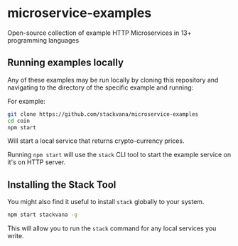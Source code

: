 # microservice-examples

Open-source collection of example HTTP Microservices in 13+ programming languages

## Running examples locally

Any of these examples may be run locally by cloning this repository and navigating to the directory of the specific example and running:

For example:

```bash
git clone https://github.com/stackvana/microservice-examples
cd coin
npm start
```

Will start a local service that returns crypto-currency prices.

Running `npm start` will use the `stack` CLI tool to start the example service on it's on HTTP server.

## Installing the Stack Tool

You might also find it useful to install `stack` globally to your system.

```bash
npm start stackvana -g
```

This will allow you to run the `stack` command for any local services you write.